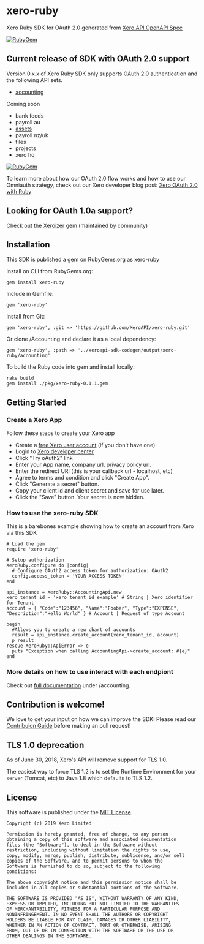 # xero-ruby
Xero Ruby SDK for OAuth 2.0 generated from [Xero API OpenAPI Spec](https://github.com/XeroAPI/Xero-OpenAPI)

[![RubyGem](https://img.shields.io/badge/xero--ruby%20gem-v0.2.3-brightgreen)](https://rubygems.org/gems/xero-ruby)

## Current release of SDK with OAuth 2.0 support
Version 0.x.x of Xero Ruby SDK only supports OAuth 2.0 authentication and the following API sets.
* [accounting](https://developer.xero.com/documentation/api/api-overview)

Coming soon
* bank feeds 
* payroll au
* [assets](https://developer.xero.com/documentation/assets-api/overview)
* payroll nz/uk
* files 
* projects
* xero hq


[![RubyGem](https://img.shields.io/badge/omniauth--xero--oauth2%20gem-v0.9.3-brightgreen)](https://rubygems.org/gems/omniauth-xero-oauth2)

To learn more about how our OAuth 2.0 flow works and how to use our Omniauth strategy, check out our Xero developer blog post: [Xero OAuth 2.0 with Ruby](https://devblog.xero.com/xero-oauth-2-with-ruby-313a6ea37989)


## Looking for OAuth 1.0a support?
Check out the [Xeroizer](https://github.com/waynerobinson/xeroizer) gem (maintained by community)

## Installation
This SDK is published a gem on RubyGems.org as xero-ruby

Install on CLI from RubyGems.org:

```gem install xero-ruby```

Include in Gemfile:

```gem 'xero-ruby'```

Install from Git:

```gem 'xero-ruby', :git => 'https://github.com/XeroAPI/xero-ruby.git'```

Or clone /Accounting and declare it as a local dependency:

```gem 'xero-ruby', :path => '../xeroapi-sdk-codegen/output/xero-ruby/accounting'```

To build the Ruby code into gem and install locally:

```
rake build
gem install ./pkg/xero-ruby-0.1.1.gem
```

## Getting Started

### Create a Xero App
Follow these steps to create your Xero app

* Create a [free Xero user account](https://www.xero.com/us/signup/api/) (if you don't have one)
* Login to [Xero developer center](https://developer.xero.com/myapps)
* Click "Try oAuth2" link
* Enter your App name, company url, privacy policy url.
* Enter the redirect URI (this is your callback url - localhost, etc)
* Agree to terms and condition and click "Create App".
* Click "Generate a secret" button.
* Copy your client id and client secret and save for use later.
* Click the "Save" button. Your secret is now hidden.

### How to use the xero-ruby SDK
This is a barebones example showing how to create an account from Xero via this SDK

```
# Load the gem
require 'xero-ruby'

# Setup authorization
XeroRuby.configure do |config|
  # Configure OAuth2 access token for authorization: OAuth2
  config.access_token = 'YOUR ACCESS TOKEN'
end

api_instance = XeroRuby::AccountingApi.new
xero_tenant_id = 'xero_tenant_id_example' # String | Xero identifier for Tenant
account = { "Code":"123456", "Name":"Foobar", "Type":"EXPENSE", "Description":"Hello World" } # Account | Request of type Account

begin
  #Allows you to create a new chart of accounts
  result = api_instance.create_account(xero_tenant_id, account)
  p result
rescue XeroRuby::ApiError => e
  puts "Exception when calling AccountingApi->create_account: #{e}"
end
```

### More details on how to use interact with each endpiont 
Check out [full documentation](https://github.com/XeroAPI/xero-ruby/tree/master/accounting) under /accounting.

## Contribution is welcome!
We love to get your input on how we can improve the SDK! Please read our [Contribuion Guide](https://github.com/XeroAPI/xero-ruby/CONTRIBUTING.md) before making an pull request! 

## TLS 1.0 deprecation
As of June 30, 2018, Xero's API will remove support for TLS 1.0.  

The easiest way to force TLS 1.2 is to set the Runtime Environment for your server (Tomcat, etc) to Java 1.8 which defaults to TLS 1.2.

## License

This software is published under the [MIT License](http://en.wikipedia.org/wiki/MIT_License).

	Copyright (c) 2019 Xero Limited

	Permission is hereby granted, free of charge, to any person
	obtaining a copy of this software and associated documentation
	files (the "Software"), to deal in the Software without
	restriction, including without limitation the rights to use,
	copy, modify, merge, publish, distribute, sublicense, and/or sell
	copies of the Software, and to permit persons to whom the
	Software is furnished to do so, subject to the following
	conditions:

	The above copyright notice and this permission notice shall be
	included in all copies or substantial portions of the Software.

	THE SOFTWARE IS PROVIDED "AS IS", WITHOUT WARRANTY OF ANY KIND,
	EXPRESS OR IMPLIED, INCLUDING BUT NOT LIMITED TO THE WARRANTIES
	OF MERCHANTABILITY, FITNESS FOR A PARTICULAR PURPOSE AND
	NONINFRINGEMENT. IN NO EVENT SHALL THE AUTHORS OR COPYRIGHT
	HOLDERS BE LIABLE FOR ANY CLAIM, DAMAGES OR OTHER LIABILITY,
	WHETHER IN AN ACTION OF CONTRACT, TORT OR OTHERWISE, ARISING
	FROM, OUT OF OR IN CONNECTION WITH THE SOFTWARE OR THE USE OR
	OTHER DEALINGS IN THE SOFTWARE.

